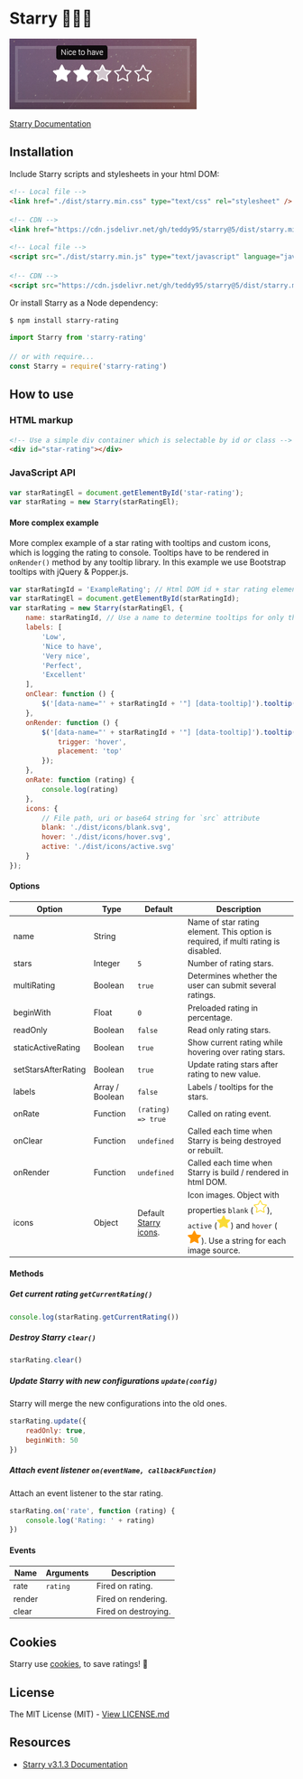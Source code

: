 # Starry 🌟🌃💖

![Screenshot](docs/assets/screenshot.png)

[Starry Documentation](https://teddy95.github.io/Starry)

## Installation

Include Starry scripts and stylesheets in your html DOM:

```html
<!-- Local file -->
<link href="./dist/starry.min.css" type="text/css" rel="stylesheet" />

<!-- CDN -->
<link href="https://cdn.jsdelivr.net/gh/teddy95/starry@5/dist/starry.min.css" type="text/css" rel="stylesheet" />
```

```html
<!-- Local file -->
<script src="./dist/starry.min.js" type="text/javascript" language="javascript"></script>

<!-- CDN -->
<script src="https://cdn.jsdelivr.net/gh/teddy95/starry@5/dist/starry.min.js" type="text/javascript" language="javascript"></script>
```

Or install Starry as a Node dependency:

```bash
$ npm install starry-rating
```

```javascript
import Starry from 'starry-rating'

// or with require...
const Starry = require('starry-rating')
```

## How to use

### HTML markup

```html
<!-- Use a simple div container which is selectable by id or class -->
<div id="star-rating"></div>
```

### JavaScript API

```javascript
var starRatingEl = document.getElementById('star-rating');
var starRating = new Starry(starRatingEl);
```

#### More complex example

More complex example of a star rating with tooltips and custom icons, which is logging the rating to console. Tooltips have to be rendered in ```onRender()``` method by any tooltip library. In this example we use Bootstrap tooltips with jQuery & Popper.js.

```javascript
var starRatingId = 'ExampleRating'; // Html DOM id + star rating element name
var starRatingEl = document.getElementById(starRatingId);
var starRating = new Starry(starRatingEl, {
	name: starRatingId, // Use a name to determine tooltips for only this Starry element
	labels: [
		'Low',
		'Nice to have',
		'Very nice',
		'Perfect',
		'Excellent'
	],
	onClear: function () {
		$('[data-name="' + starRatingId + '"] [data-tooltip]').tooltip('dispose');
	},
	onRender: function () {
		$('[data-name="' + starRatingId + '"] [data-tooltip]').tooltip({
			trigger: 'hover',
			placement: 'top'
		});
	},
	onRate: function (rating) {
		console.log(rating)
	},
	icons: {
		// File path, uri or base64 string for `src` attribute
		blank: './dist/icons/blank.svg',
		hover: './dist/icons/hover.svg',
		active: './dist/icons/active.svg'
	}
});
```

#### Options

| Option              | Type            | Default                              | Description                                                                                            |
| ------------------- | --------------- | ------------------------------------ | ------------------------------------------------------------------------------------------------------ |
| name                | String          |                                      | Name of star rating element. This option is required, if multi rating is disabled.                     |
| stars               | Integer         | `5`                                  | Number of rating stars.                                                                                |
| multiRating         | Boolean         | `true`                               | Determines whether the user can submit several ratings.                                                |
| beginWith           | Float           | `0`                                  | Preloaded rating in percentage.                                                                        |
| readOnly            | Boolean         | `false`                              | Read only rating stars.                                                                                |
| staticActiveRating  | Boolean         | `true`                               | Show current rating while hovering over rating stars.                                                  |
| setStarsAfterRating | Boolean         | `true`                               | Update rating stars after rating to new value.                                                         |
| labels              | Array / Boolean | `false`                              | Labels / tooltips for the stars.                                                                       |
| onRate              | Function        | `(rating) => true`                   | Called on rating event.                                                                                |
| onClear             | Function        | `undefined`                          | Called each time when Starry is being destroyed or rebuilt.                                            |
| onRender            | Function        | `undefined`                          | Called each time when Starry is build / rendered in html DOM.                                          |
| icons               | Object          | Default [Starry icons](/dist/icons). | Icon images. Object with properties `blank` (![blank](/dist/icons/blank.png)), `active` (![blank](/dist/icons/active.png)) and `hover` (![blank](/dist/icons/hover.png)). Use a string for each image source. |

#### Methods

##### Get current rating `getCurrentRating()`

```javascript
console.log(starRating.getCurrentRating())
```

##### Destroy Starry `clear()`

```javascript
starRating.clear()
```

##### Update Starry with new configurations `update(config)`

Starry will merge the new configurations into the old ones.

```javascript
starRating.update({
	readOnly: true,
	beginWith: 50
})
```

##### Attach event listener `on(eventName, callbackFunction)`

Attach an event listener to the star rating.

```javascript
starRating.on('rate', function (rating) {
	console.log('Rating: ' + rating)
})
```

#### Events

| Name   | Arguments | Description          |
| ------ | --------- | -------------------- |
| rate   | `rating`  | Fired on rating.     |
| render |           | Fired on rendering.  |
| clear  |           | Fired on destroying. |

## Cookies

Starry use [cookies](http://en.wikipedia.org/wiki/HTTP_cookie), to save ratings! 🍪

## License

The MIT License (MIT) - [View LICENSE.md](LICENSE.md)

## Resources

- [Starry v3.1.3 Documentation](https://teddy95.github.io/Starry/v3.1.3)
